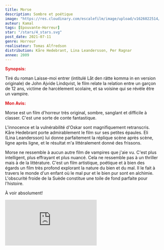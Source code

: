 ```yaml
---
title: Morse
description: Sombre et poétique
image: "https://res.cloudinary.com/escalefilm/image/upload/v1626022514/morse_tvef6v.jpg"
auteur: Kamal
tags: [Epouvante-Horreur]
star: "/stars/4_stars.svg"
post_date: 2021-07-11
genre: Horreur
realisateur: Tomas Alfredson
distribution: Kåre Hedebrant, Lina Leandersson, Per Ragnar
annee: 2009
---
```

<span style="color:#db161c">**Synopsis:**</span>

Tiré du roman Laisse-moi entrer (intitulé Låt den rätte komma in en version originale) de John Ajvide Lindqvist, le film relate la relation entre un garçon de 12 ans, victime de harcèlement scolaire, et sa voisine qui se révèle être un vampire.

<span style="color:#db161c">**Mon Avis:**</span>

Morse est un film d'horreur très original, sombre, sanglant et difficile à classer. C'est une sorte de conte fantastique.

L'innocence et la vulnérabilité d'Oskar sont magnifiquement retranscris. Kåre Hedebrant porte admirablement le film sur ses petites épaules. Eli (Lina Leandersson) lui donne parfaitement la réplique scène après scène, ligne après ligne, et le résultat m'a littéralement donné des frissons.

Morse ne ressemble à aucun autre film de vampires que j'aie vu. C'est plus intelligent, plus effrayant et plus nuancé. Cela ne ressemble pas à un thriller mais à de la littérature.
C'est un film artistique, poétique et à bien des égards un film très profond explorant la nature du bien et du mal. Il le fait à travers le monde d'un enfant où le mal pur et le bien pur sont en alchimie. L'obscurité froide de la Suède constitue une toile de fond parfaite pour l'histoire.

À voir absolument!

<div>
    <iframe src="https://www.youtube.com/embed/ICp4g9p_rgo" title="YouTube video player" frameborder="0" allow="accelerometer; autoplay; clipboard-write; encrypted-media; gyroscope; picture-in-picture" allowfullscreen></iframe>
</div>